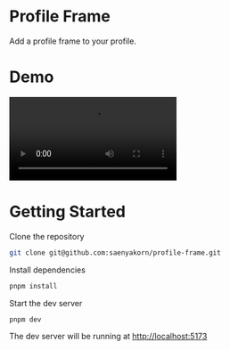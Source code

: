# Profile Frame

Add a profile frame to your profile.

# Demo

![Demo](./docs/demo.webm)

# Getting Started

Clone the repository

```bash
git clone git@github.com:saenyakorn/profile-frame.git
```

Install dependencies

```bash
pnpm install
```

Start the dev server

```bash
pnpm dev
```

The dev server will be running at [http://localhost:5173](http://localhost:5173)
